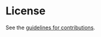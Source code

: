 # License

See the
[guidelines for contributions](https://github.com/bhstark2/connections-practice-draft/blob/main/CONTRIBUTING.md).
